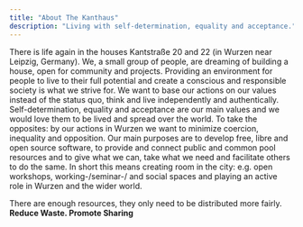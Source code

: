 ```yaml
---
title: "About The Kanthaus"
description: "Living with self-determination, equality and acceptance."
---
```


There is life again in the houses Kantstraße 20 and 22 (in Wurzen near Leipzig, Germany). We, a small group of people, are dreaming of building a house, open for community and projects. Providing an environment for people to live to their full potential and create a conscious and responsible society is what we strive for. We want to base our actions on our values instead of the status quo, think and live independently and authentically. Self-determination, equality and acceptance are our main values and we would love them to be lived and spread over the world. To take the opposites: by our actions in Wurzen we want to minimize coercion, inequality and opposition. Our main purposes are to develop free, libre and open source software, to provide and connect public and common pool resources and to give what we can, take what we need and facilitate others to do the same. In short this means creating room in the city: e.g. open workshops, working-/seminar-/ and social spaces and playing an active role in Wurzen and the wider world.

There are enough resources, they only need to be distributed more fairly.
**Reduce Waste. Promote Sharing**
